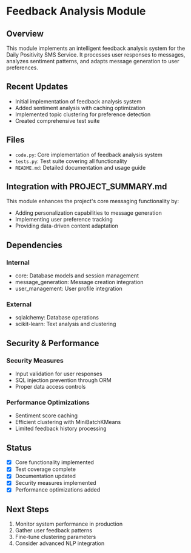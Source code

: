 # Feedback Analysis Module

## Overview
This module implements an intelligent feedback analysis system for the Daily Positivity SMS Service. It processes user responses to messages, analyzes sentiment patterns, and adapts message generation to user preferences.

## Recent Updates
- Initial implementation of feedback analysis system
- Added sentiment analysis with caching optimization
- Implemented topic clustering for preference detection
- Created comprehensive test suite

## Files
- `code.py`: Core implementation of feedback analysis system
- `tests.py`: Test suite covering all functionality
- `README.md`: Detailed documentation and usage guide

## Integration with PROJECT_SUMMARY.md
This module enhances the project's core messaging functionality by:
- Adding personalization capabilities to message generation
- Implementing user preference tracking
- Providing data-driven content adaptation

## Dependencies
### Internal
- core: Database models and session management
- message_generation: Message creation integration
- user_management: User profile integration

### External
- sqlalchemy: Database operations
- scikit-learn: Text analysis and clustering

## Security & Performance
### Security Measures
- Input validation for user responses
- SQL injection prevention through ORM
- Proper data access controls

### Performance Optimizations
- Sentiment score caching
- Efficient clustering with MiniBatchKMeans
- Limited feedback history processing

## Status
- [x] Core functionality implemented
- [x] Test coverage complete
- [x] Documentation updated
- [x] Security measures implemented
- [x] Performance optimizations added

## Next Steps
1. Monitor system performance in production
2. Gather user feedback patterns
3. Fine-tune clustering parameters
4. Consider advanced NLP integration
